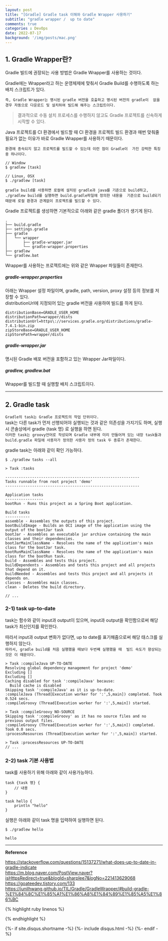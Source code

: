 ```yaml
---
layout: post
title: "[Gradle] Gradle task 이해와 Gradle Wrapper 사용하기"
subtitle: "gradle wrapper /  up to date"    
comments: true
categories : DevOps
date: 2022-07-17
background: '/img/posts/mac.png'
---
```


## 1. Gradle Wrapper란?   

Gradle 빌드에 권장되는 사용 방법은 Gradle Wrapper를 사용하는 것이다.   

Gradle에는 Wrapper라고 하는 운영체제에 맞춰서 Gradle Build를 수행하도록
하는 배치 스크립트가 있다.

`즉, Gradle Wrapper는 명시된 gradle 버전을 호출하고 명시된 버전의 gradle이 
없을 경우 자동으로 다운로드 및 설치하여 빌드해 해주는 스크립트이다.`    

> 결과적으로 수동 설치 프로세스를 수행하지 않고도 Gradle 프로젝트를 신속하게 시작할 수 있다.   

Java 프로젝트를 CI 환경에서 빌드할 때 CI 환경을 프로젝트 빌드 환경과 
매번 맞춰줄 필요가 없는 이유가 바로 Gradle Wrapper를 사용하기 때문이다.  

`환경에 종속되지 않고 프로젝트를 빌드할 수 있는데 이런 점이 Gradle이 
가진 강력한 특징중 하나이다.`   


```
// Window
$ gradlew [task]    

// Linux, OSX   
$ ./gradlew [task]   
```

`gradle build를 사용하면 로컬에 설치된 gradle과 java를 기준으로 build하고, 
    ./gradlew build를 실행하면 build.gradle파일에 정의한 내용을 
    기준으로 build되기 때문에 로컬 환경과 관계없이 프로젝트를 빌드할 수 있다.`      

Gradle 프로젝트를 생성하면 기본적으로 아래와 같은 gradle 폴더가 생기게 된다.   

```
.
├── build.gradle
├── settings.gradle
├── gradle
│   └── wrapper
│       ├── gradle-wrapper.jar
│       └── gradle-wrapper.properties
├── gradlew
└── gradlew.bat
```

Wrapper를 사용하는 프로젝트에는 위와 같은 Wrapper 파일들이 존재한다.   

##### gradle-wrapper.properties   

아래는 Wrapper 설정 파일이며, gradle, path, version, proxy 설정 등의 
정보를 저장할 수 있다.   
distributionUrl에 지정되어 있는 gradle 버전을 사용하여 빌드를 하게 된다.   

```
distributionBase=GRADLE_USER_HOME
distributionPath=wrapper/dists
distributionUrl=https\://services.gradle.org/distributions/gradle-7.4.1-bin.zip
zipStoreBase=GRADLE_USER_HOME
zipStorePath=wrapper/dists
```


##### gradle-wrapper.jar   

명시된 Gradle 배포 버전을 포함하고 있는 Wrapper Jar파일이다.   

##### gradlew, gradlew.bat   

Wrapper를 빌드할 때 실행할 배치 스크립트이다.   

- - - 

## 2. Gradle task

`Gradle의 task는 Gradle 프로젝트의 작업 단위이다.`    
task는 다른 task가 먼저 선행되어야 실행되는 것과 같은 의존성을 
가지기도 하며, 실행 시 콘솔상에서 gradle {task 명} 로 실행을 하면 된다.     
`이러한 task는 groovy언어로 작성되며 Gradle 내부에 미리 만들어져 있는 내장 task들과
build.gradle 파일에 사용자가 정의한 사용자 정의 task 두 종류가 존재한다.`   

gradle task는 아래와 같이 확인 가능하다.    


``` 
$ ./gradlew tasks --all

> Task :tasks

------------------------------------------------------------
Tasks runnable from root project 'demo'
------------------------------------------------------------

Application tasks
-----------------
bootRun - Runs this project as a Spring Boot application.

Build tasks
-----------
assemble - Assembles the outputs of this project.
bootBuildImage - Builds an OCI image of the application using the output of the bootJar task
bootJar - Assembles an executable jar archive containing the main classes and their dependencies.
bootJarMainClassName - Resolves the name of the application's main class for the bootJar task.
bootRunMainClassName - Resolves the name of the application's main class for the bootRun task.
build - Assembles and tests this project.
buildDependents - Assembles and tests this project and all projects that depend on it.
buildNeeded - Assembles and tests this project and all projects it depends on.
classes - Assembles main classes.
clean - Deletes the build directory.

// ...
```   

### 2-1) task up-to-date    

task는 함수와 같이 input과 output이 있으며, input과 output을 확인함으로써 
해당 task가 최신인지를 확인한다.   

따라서 input과 output 변화가 없다면, up to date를 표기해줌으로써 
해당 태스크를 실행하지 않는다.   
`따라서, gradle build를 처음 실행했을 때보다 두번째 실행했을 때 
빌드 속도가 향상되는 것은 이 때문이다.`   

```
> Task :compileJava UP-TO-DATE
Resolving global dependency management for project 'demo'
Excluding []
Excluding []
Caching disabled for task ':compileJava' because:
  Build cache is disabled
Skipping task ':compileJava' as it is up-to-date.
:compileJava (Thread[Execution worker for ':',5,main]) completed. Took 0.524 secs.
:compileGroovy (Thread[Execution worker for ':',5,main]) started.

> Task :compileGroovy NO-SOURCE
Skipping task ':compileGroovy' as it has no source files and no previous output files.
:compileGroovy (Thread[Execution worker for ':',5,main]) completed. Took 0.0 secs.
:processResources (Thread[Execution worker for ':',5,main]) started.

> Task :processResources UP-TO-DATE
// ...
```

### 2-2) task 기본 사용법   

task를 사용하기 위해 아래와 같이 사용가능하다.   

```
task {task 명} {
    // 내용   
}

task hello {
    println "hello"
}
```

실행은 아래와 같이 task 명을 입력하여 실행하면 된다.   

```
$ ./gradlew hello

hello
```






- - - 

**Reference**    

<https://stackoverflow.com/questions/15137271/what-does-up-to-date-in-gradle-indicate>   
<https://m.blog.naver.com/PostView.naver?isHttpsRedirect=true&blogId=sharplee7&logNo=221413629068>   
<https://goateedev.tistory.com/133>    
<https://junilhwang.github.io/TIL/Gradle/GradleWrapper/#build-gradle-%E1%84%8C%E1%85%A1%E1%86%A8%E1%84%89%E1%85%A5%E1%86%BC>    

{% highlight ruby linenos %}

{% endhighlight %}


{%- if site.disqus.shortname -%}
    {%- include disqus.html -%}
{%- endif -%}

